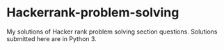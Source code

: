 # Hackerrank-problem-solving
My solutions of Hacker rank problem solving section questions. Solutions submitted here are in Python 3.
